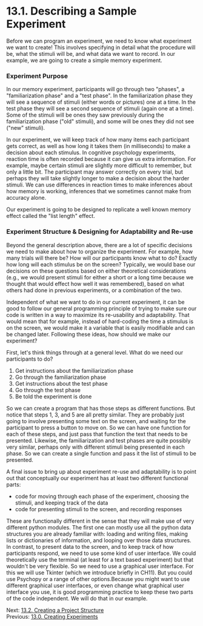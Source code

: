 # 13.1. Describing a Sample Experiment

Before we can program an experiment, we need to know what experiment we want to create! This involves specifying in 
detail what the procedure will be, what the stimuli will be, and what data we want to record. In our example, we are 
going to create a simple memory experiment.

### Experiment Purpose
In our memory experiment, participants will go through two "phases", a "familiarization phase" and a "test phase". In 
the familiarization phase they will see a sequence of stimuli (either words or pictures) one at a time. In the test 
phase they will see a second sequence of stimuli (again one at a time). Some of the stimuli will be ones they saw 
previously during the familiarization phase ("old" stimuli), and some will be ones they did not see ("new" stimuli).

In our experiment, we will keep track of how many items each participant gets correct, as well as how long it takes them
(in milliseconds) to make a decision about each stimulus. In cognitive psychology experiments, reaction time is often 
recorded because it can give us extra information. For example, maybe certain stimuli are slightly more difficult to 
remember, but only a little bit. The participant may answer correctly on every trial, but perhaps they will take slightly
longer to make a decision about the harder stimuli. We can use differences in reaction times to make inferences about 
how memory is working, inferences that we sometimes cannot make from accuracy alone.

Our experiment is going to be designed to replicate a well known memory effect called the "list length" effect. 

### Experiment Structure & Designing for Adaptability and Re-use

Beyond the general description above, there are a lot of specific decisions we need to make about how to organize the
experiment. For example, how many trials will there be? How will our participants know what to do? Exactly how long 
will each stimulus be on the screen? Typically, we would base our decisions on these questions based on either 
theoretical considerations (e.g., we would present stimuli for either a short or a long time because we thought that 
would effect how well it was remembered), based on what others had done in previous experiments, or a combination of the 
two. 

Independent of what we want to do in our current experiment, it can be good to follow our general programming principle 
of trying to make sure our code is written in a way to maximize its re-usability and adaptability. That would mean that 
for example, instead of hard-coding the time a stimulus is on the screen, we would make it a variable that is easily 
modifiable and can be changed later. Following these ideas, how should we make our experiment?

First, let's think things through at a general level. What do we need our participants to do?
1) Get instructions about the familiarization phase
2) Go through the familiarization phase
3) Get instructions about the test phase
4) Go through the test phase
5) Be told the experiment is done

So we can create a program that has those steps as different functions. But notice that steps 1, 3, and 5 are all 
pretty similar. They are probably just going to involve presenting some text on the screen, and waiting for the 
participant to press a button to move on. So we can have one function for each of these steps, and just pass 
that function the text that needs to be presented. Likewise, the familiarization and test phases are quite possibly very 
similar, perhaps only with different stimuli being presented in each phase. So we can create a single function and  pass 
it the list of stimuli to be presented.

A final issue to bring up about experiment re-use and adaptability is to point out that conceptually our experiment 
has at least two different functional parts:
- code for moving through each phase of the experiment, choosing the stimuli, and keeping track of the data
- code for presenting stimuli to the screen, and recording responses

These are functionally different in the sense that they will make use of very different python modules. The first one 
can mostly use all the python data structures you are already familiar with: loading and writing files, making lists or 
dictionaries of information, and looping over those data structures. In contrast, to present data to the screen, and to
keep track of how participants respond, we need to use some kind of user interface. We could theoretically use the 
terminal (at least for a text based experiment) but that wouldn't be very flexible. So we need to use a graphical user 
interface. For this we will use Tkinter (which we introduce briefly in CH11). But you could use Psychopy or a range of 
other options.Because you might want to use different graphical user interfaces, or even change what graphical user 
interface you use, it is good programming practice to keep these two parts of the code independent. We will do that in 
our example. 

Next: [13.2. Creating a Project Structure](13.2.%20Creating%20our%20Project%20Structure.md)<br>
Previous: [13.0. Creating Experiments](13.0.%20Creating%20Experiments.md)